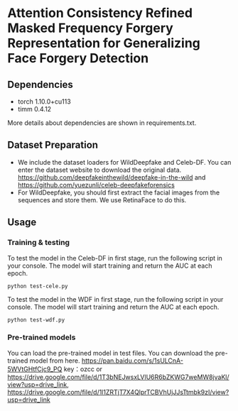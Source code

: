 # Attention Consistency Refined Masked Frequency Forgery Representation for Generalizing Face Forgery Detection


## Dependencies

* torch 1.10.0+cu113
* timm  0.4.12

More details about dependencies are shown in requirements.txt.

## Dataset Preparation

* We include the dataset loaders for WildDeepfake and Celeb-DF. You can enter the dataset website to download the original data. https://github.com/deepfakeinthewild/deepfake-in-the-wild and https://github.com/yuezunli/celeb-deepfakeforensics
* For WildDeepfake, you should first extract the facial images from the sequences and store them. We use RetinaFace to do this.

## Usage

### Training & testing

To test the model in the Celeb-DF in first stage, run the following script in your console. The model will start training and return the AUC at each epoch.
```
python test-cele.py 
```


To test the model in the WDF in first stage, run the following script in your console. The model will start training and return the AUC at each epoch.
```
python test-wdf.py 
```


### Pre-trained models
You can load the pre-trained model in test files.
You can download the pre-trained model from here.
https://pan.baidu.com/s/1sULCnA-5WVtGHtfCjc9_PQ 
key：ozcc
or 
https://drive.google.com/file/d/1T3bNEJwsxLVlU6R6bZKWG7weMW8jvaKl/view?usp=drive_link, https://drive.google.com/file/d/1l1ZRTjT7X4QlprTCBVhUjJJsTtmbk9zI/view?usp=drive_link
